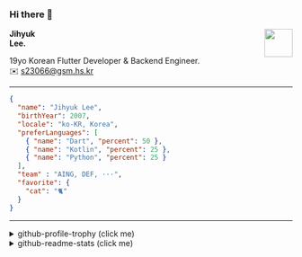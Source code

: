 ### Hi there 👋
<img src="https://github.githubassets.com/images/mona-loading-default.gif" width="50px" align="right">
</a>

**Jihyuk\
Lee.**

19yo Korean Flutter Developer & Backend Engineer.\
✉️ <s23066@gsm.hs.kr>

---

```json
{
  "name": "Jihyuk Lee",
  "birthYear": 2007,
  "locale": "ko-KR, Korea",
  "preferLanguages": [
    { "name": "Dart", "percent": 50 },
    { "name": "Kotlin", "percent": 25 },
    { "name": "Python", "percent": 25 }
  ],
  "team" : "AING, DEF, ···",
  "favorite": {
    "cat": "🐈"
  }
}
```
---
<details>
  <summary>github-profile-trophy (click me)</summary>
  
![](https://github-profile-trophy.vercel.app/?username=withJihyuk&row=1&column=8&theme=nord)
  
</details>
<details>
  <summary>github-readme-stats (click me)</summary>
  
<!--START_SECTION:waka-->
![Code Time](http://img.shields.io/badge/Code%20Time-896%20hrs%2024%20mins-blue)

![Lines of code](https://img.shields.io/badge/%EC%A0%80%EB%8A%94%20%EC%97%AC%ED%83%9C%EA%B9%8C%EC%A7%80%20-708.1%20thousand%20%EC%A4%84%EC%9D%98%20%EC%BD%94%EB%93%9C%EB%A5%BC%20%EC%9E%91%EC%84%B1%ED%96%88%EC%96%B4%EC%9A%94.-blue)

**저는 아침형 인간이에요. 🐤** 

```text
🌞 아침                     718 commits         █████░░░░░░░░░░░░░░░░░░░░   20.21 % 
🌆 낮　                     1225 commits        █████████░░░░░░░░░░░░░░░░   34.48 % 
🌃 저녁                     1284 commits        █████████░░░░░░░░░░░░░░░░   36.14 % 
🌙 밤　                     326 commits         ██░░░░░░░░░░░░░░░░░░░░░░░   09.18 % 
```


📊 **저는 이번주를 이렇게 시간을 보냈어요.** 

```text
🕑︎ Timezone: Asia/Seoul

💬 프로그래밍 언어들: 
Kotlin                   5 hrs 1 min         ████████████░░░░░░░░░░░░░   49.05 % 
Dart                     4 hrs               ██████████░░░░░░░░░░░░░░░   39.24 % 
YAML                     1 hr 5 mins         ███░░░░░░░░░░░░░░░░░░░░░░   10.67 % 
SQL                      1 min               ░░░░░░░░░░░░░░░░░░░░░░░░░   00.31 % 
Java                     1 min               ░░░░░░░░░░░░░░░░░░░░░░░░░   00.29 % 

🔥 에디터들: 
IntelliJ IDEA            6 hrs 4 mins        ███████████████░░░░░░░░░░   59.44 % 
VS Code                  4 hrs 9 mins        ██████████░░░░░░░░░░░░░░░   40.56 % 

💻 운영 체제들: 
Mac                      10 hrs 13 mins      █████████████████████████   100.00 % 
```


 Last Updated on 13/06/2025 18:52:27 UTC
<!--END_SECTION:waka-->

</details>

</div>

